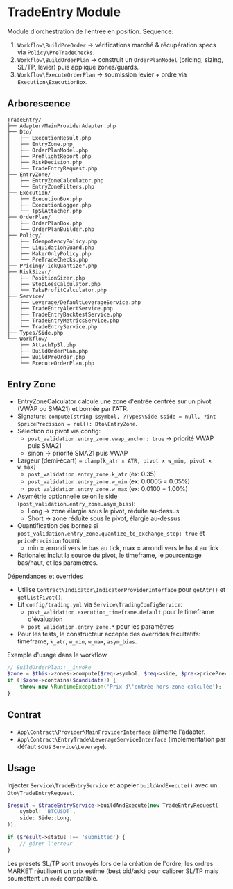 # TradeEntry Module

Module d'orchestration de l'entrée en position. Sequence:

1. `Workflow\BuildPreOrder` → vérifications marché & récupération specs via `Policy\PreTradeChecks`.
2. `Workflow\BuildOrderPlan` → construit un `OrderPlanModel` (pricing, sizing, SL/TP, levier) puis applique zones/guards.
3. `Workflow\ExecuteOrderPlan` → soumission levier + ordre via `Execution\ExecutionBox`.

## Arborescence

```
TradeEntry/
├── Adapter/MainProviderAdapter.php
├── Dto/
│   ├── ExecutionResult.php
│   ├── EntryZone.php
│   ├── OrderPlanModel.php
│   ├── PreflightReport.php
│   ├── RiskDecision.php
│   └── TradeEntryRequest.php
├── EntryZone/
│   ├── EntryZoneCalculator.php
│   └── EntryZoneFilters.php
├── Execution/
│   ├── ExecutionBox.php
│   ├── ExecutionLogger.php
│   └── TpSlAttacher.php
├── OrderPlan/
│   ├── OrderPlanBox.php
│   └── OrderPlanBuilder.php
├── Policy/
│   ├── IdempotencyPolicy.php
│   ├── LiquidationGuard.php
│   ├── MakerOnlyPolicy.php
│   └── PreTradeChecks.php
├── Pricing/TickQuantizer.php
├── RiskSizer/
│   ├── PositionSizer.php
│   ├── StopLossCalculator.php
│   └── TakeProfitCalculator.php
├── Service/
│   ├── Leverage/DefaultLeverageService.php
│   ├── TradeEntryAlertService.php
│   ├── TradeEntryBacktestService.php
│   ├── TradeEntryMetricsService.php
│   └── TradeEntryService.php
├── Types/Side.php
└── Workflow/
    ├── AttachTpSl.php
    ├── BuildOrderPlan.php
    ├── BuildPreOrder.php
    └── ExecuteOrderPlan.php
```

## Entry Zone

- EntryZoneCalculator calcule une zone d'entrée centrée sur un pivot (VWAP ou SMA21) et bornée par l'ATR.
- Signature: `compute(string $symbol, ?Types\Side $side = null, ?int $pricePrecision = null): Dto\EntryZone`.
- Sélection du pivot via config:
  - `post_validation.entry_zone.vwap_anchor: true` → priorité VWAP puis SMA21
  - sinon → priorité SMA21 puis VWAP
- Largeur (demi‑écart) = `clamp(k_atr × ATR, pivot × w_min, pivot × w_max)`
  - `post_validation.entry_zone.k_atr` (ex: 0.35)
  - `post_validation.entry_zone.w_min` (ex: 0.0005 = 0.05%)
  - `post_validation.entry_zone.w_max` (ex: 0.0100 = 1.00%)
- Asymétrie optionnelle selon le side (`post_validation.entry_zone.asym_bias`):
  - Long → zone élargie sous le pivot, réduite au‑dessus
  - Short → zone réduite sous le pivot, élargie au‑dessus
- Quantification des bornes si `post_validation.entry_zone.quantize_to_exchange_step: true` et `pricePrecision` fourni:
  - min = arrondi vers le bas au tick, max = arrondi vers le haut au tick
- Rationale: inclut la source du pivot, le timeframe, le pourcentage bas/haut, et les paramètres.

Dépendances et overrides
- Utilise `Contract\Indicator\IndicatorProviderInterface` pour `getAtr()` et `getListPivot()`.
- Lit `config/trading.yml` via `Service\TradingConfigService`:
  - `post_validation.execution_timeframe.default` pour le timeframe d'évaluation
  - `post_validation.entry_zone.*` pour les paramètres
- Pour les tests, le constructeur accepte des overrides facultatifs: timeframe, `k_atr`, `w_min`, `w_max`, `asym_bias`.

Exemple d'usage dans le workflow
```php
// BuildOrderPlan::__invoke
$zone = $this->zones->compute($req->symbol, $req->side, $pre->pricePrecision);
if (!$zone->contains($candidate)) {
    throw new \RuntimeException('Prix d\'entrée hors zone calculée');
}
```

## Contrat

- `App\Contract\Provider\MainProviderInterface` alimente l'adapter.
- `App\Contract\EntryTrade\LeverageServiceInterface` (implémentation par défaut sous `Service\Leverage`).

## Usage

Injecter `Service\TradeEntryService` et appeler `buildAndExecute()` avec un `Dto\TradeEntryRequest`.

```php
$result = $tradeEntryService->buildAndExecute(new TradeEntryRequest(
    symbol: 'BTCUSDT',
    side: Side::Long,
));

if ($result->status !== 'submitted') {
    // gérer l'erreur
}
```

Les presets SL/TP sont envoyés lors de la création de l'ordre; les ordres MARKET réutilisent un prix estimé (best bid/ask) pour calibrer SL/TP mais soumettent un `mode` compatible.
